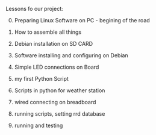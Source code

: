 Lessons fo our project:

0) Preparing Linux Software on PC - begining of the road

1) How to assemble all things

2) Debian installation on SD CARD

3) Software installing and configuring on Debian

4) Simple LED connections on Board

5) my first Python Script

6) Scripts in python for weather station

7) wired connecting on breadboard

8) running scripts, setting rrd database

9) running and testing